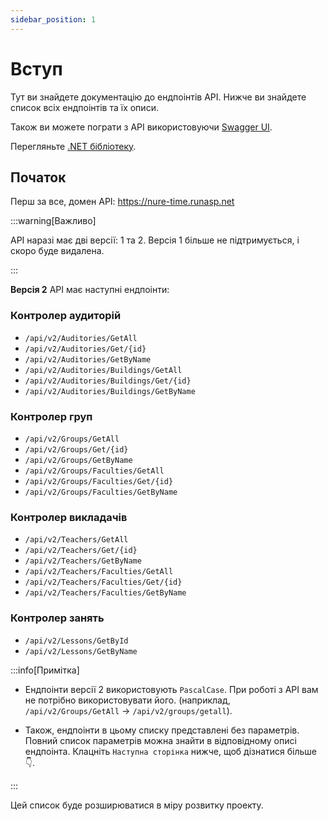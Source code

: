 ```yaml
---
sidebar_position: 1
---
```


# Вступ

Тут ви знайдете документацію до ендпоінтів API. Нижче ви знайдете список всіх ендпоінтів та їх описи.

Також ви можете пограти з API використовуючи [Swagger UI](https://nure-time.runasp.net/swagger/index.html).

Перегляньте [.NET бібліотеку](https://github.com/music-soul1-1/NureTimetableAPI.DotNetLib).


## Початок

Перш за все, домен API: https://nure-time.runasp.net

:::warning[Важливо]

API наразі має дві версії: 1 та 2. Версія 1 більше не підтримується, і скоро буде видалена.

:::

**Версія 2** API має наступні ендпоінти:

### Контролер аудиторій

* `/api/v2/Auditories/GetAll`
* `/api/v2/Auditories/Get/{id}`
* `/api/v2/Auditories/GetByName`
* `/api/v2/Auditories/Buildings/GetAll`
* `/api/v2/Auditories/Buildings/Get/{id}`
* `/api/v2/Auditories/Buildings/GetByName`

### Контролер груп

* `/api/v2/Groups/GetAll`
* `/api/v2/Groups/Get/{id}`
* `/api/v2/Groups/GetByName`
* `/api/v2/Groups/Faculties/GetAll`
* `/api/v2/Groups/Faculties/Get/{id}`
* `/api/v2/Groups/Faculties/GetByName`

### Контролер викладачів

* `/api/v2/Teachers/GetAll`
* `/api/v2/Teachers/Get/{id}`
* `/api/v2/Teachers/GetByName`
* `/api/v2/Teachers/Faculties/GetAll`
* `/api/v2/Teachers/Faculties/Get/{id}`
* `/api/v2/Teachers/Faculties/GetByName`

### Контролер занять

* `/api/v2/Lessons/GetById`
* `/api/v2/Lessons/GetByName`

:::info[Примітка]

* Ендпоінти версії 2 використовують `PascalCase`. При роботі з API вам не потрібно використовувати його. 
(наприклад, `/api/v2/Groups/GetAll` -> `/api/v2/groups/getall`).

* Також, ендпоінти в цьому списку представлені без параметрів.
Повний список параметрів можна знайти в відповідному описі ендпоінта.
Клацніть `Наступна сторінка` нижче, щоб дізнатися більше 👇.


:::

Цей список буде розширюватися в міру розвитку проекту.
